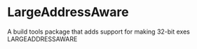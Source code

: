 # LargeAddressAware
A build tools package that adds support for making 32-bit exes LARGEADDRESSAWARE
